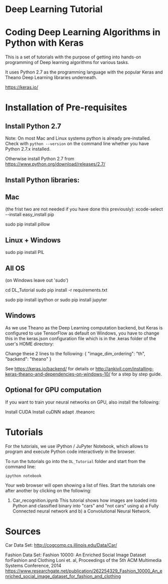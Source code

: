 # Deep Learning Tutorial
# Coding Deep Learning Algorithms in Python with Keras

This is a set of tutorials with the purpose of getting into hands-on programming of Deep learning algorithms for
various tasks.

It uses Python 2.7 as the programming language with the popular Keras and Theano Deep Learning libraries underneath.

https://keras.io/


# Installation of Pre-requisites

## Install Python 2.7

Note: On most Mac and Linux systems python is already pre-installed. Check with `python --version` on the command line whether you have Python 2.7.x installed.

Otherwise install Python 2.7 from https://www.python.org/download/releases/2.7/

## Install Python libraries:

## Mac 
(the frist two are not needed if you have done this previously):
xcode-select --install
easy_install pip 

sudo pip install pillow

## Linux + Windows

sudo pip install PIL

## All OS
(on Windows leave out 'sudo')

cd DL_Tutorial
sudo pip install -r requirements.txt

sudo pip install ipython
or
sudo pip install jupyter

## Windows

As we use Theano as the Deep Learning computation backend, but Keras is configured to use TensorFlow as default on Windows, you have to change this in the keras.json configuration file which is in the .keras folder of the user's HOME directory:

Change these 2 lines to the following:
{
    "image_dim_ordering": "th",
    "backend": "theano"
}

See https://keras.io/backend/ for details or http://ankivil.com/installing-keras-theano-and-dependencies-on-windows-10/ for a step by step guide.

## Optional for GPU computation

If you want to train your neural networks on GPU, also install the following:

Install CUDA
Install cuDNN
adapt .theanorc


# Tutorials

For the tutorials, we use iPython / JuPyter Notebook, which allows to program and execute Python code interactively in the browser.

To run the tutorials go into the `DL_Tutorial` folder and start from the command line:

`ipython notebook`

Your web browser will open showing a list of files. Start the tutorials one after another by clicking on the following:

1. Car_recognition.ipynb
   This tutorial shows how images are loaded into Python and classified binary into "cars" and "not cars" using
   a) a Fully Connected neural network and b) a Convolutional Neural Network.



# Sources

Car Data Set:
http://cogcomp.cs.illinois.edu/Data/Car/

Fashion Data Set:
Fashion 10000: An Enriched Social Image Dataset forFashion and Clothing
Loni et. al, Proceedings of the 5th ACM Multimedia Systems Conference, 2014
https://www.researchgate.net/publication/262254329_Fashion_10000_An_enriched_social_image_dataset_for_fashion_and_clothing